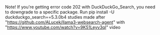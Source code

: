 Note! If you're getting error code 202 with DuckDuckGo_Search, you need to downgrade to a specific package. Run pip install -U duckduckgo_search==5.3.0b4
studies made after "https://github.com/ALucek/llama3-websearch-agent" with "https://www.youtube.com/watch?v=9K51Leyv3qI" video
